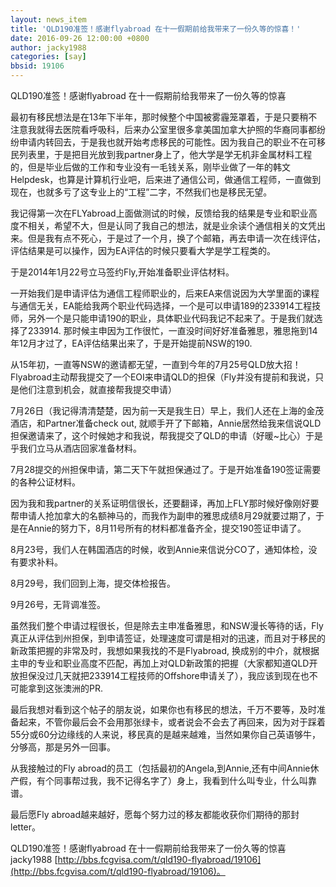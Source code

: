```yaml
---
layout: news_item
title: 'QLD190准签！感谢flyabroad 在十一假期前给我带来了一份久等的惊喜！'
date: 2016-09-26 12:00:00 +0800
author: jacky1988
categories: [say]
bbsid: 19106
---
```


QLD190准签！感谢flyabroad 在十一假期前给我带来了一份久等的惊喜

最初有移民想法是在13年下半年，那时候整个中国被雾霾笼罩着，于是只要稍不注意我就得去医院看呼吸科，后来办公室里很多拿美国加拿大护照的华裔同事都纷纷申请内转回去，于是我也就开始考虑移民的可能性。因为我自己的职业不在可移民列表里，于是把目光放到我partner身上了，他大学是学无机非金属材料工程的，但是毕业后做的工作和专业没有一毛钱关系，刚毕业做了一年的韩文Helpdesk，也算是计算机行业吧，后来进了通信公司，做通信工程师，一直做到现在，也就多亏了这专业上的“工程”二字，不然我们也是移民无望。

我记得第一次在FLYabroad上面做测试的时候，反馈给我的结果是专业和职业高度不相关，希望不大，但是认同了我自己的想法，就是业余读个通信相关的文凭出来。但是我有点不死心，于是过了一个月，换了个邮箱，再去申请一次在线评估，评估结果是可以操作，因为EA评估的时候只要看大学是学工程类的。 

于是2014年1月22号立马签约Fly,开始准备职业评估材料。

一开始我们是申请评估为通信工程师职业的，后来EA来信说因为大学里面的课程与通信无关，EA能给我两个职业代码选择，一个是可以申请189的233914工程技师，另外一个是只能申请190的职业，具体职业代码我记不起来了。于是我们就选择了233914. 那时候主申因为工作很忙，一直没时间好好准备雅思，雅思拖到14年12月才过了，EA评估结果出来了，于是开始提前NSW的190. 

从15年初，一直等NSW的邀请都无望，一直到今年的7月25号QLD放大招！Flyabroad主动帮我提交了一个EOI来申请QLD的担保（Fly并没有提前和我说，只是他们注意到机会，就直接帮我提交申请）

7月26日（我记得清清楚楚，因为前一天是我生日）早上，我们人还在上海的金茂酒店，和Partner准备check out, 就顺手开了下邮箱，Annie居然给我来信说QLD担保邀请来了，这个时候她才和我说，帮我提交了QLD的申请（好暖~比心）于是乎我们立马从酒店回家准备材料。

7月28提交的州担保申请，第二天下午就担保通过了。于是开始准备190签证需要的各种公证材料。

因为我和我partner的关系证明信很长，还要翻译，再加上FLY那时候好像刚好要帮申请人抢加拿大的名额神马的，而我作为副申的雅思成绩8月29就要过期了，于是在Annie的努力下，8月11号所有的材料都准备齐全，提交190签证申请了。 

8月23号，我们人在韩国酒店的时候，收到Annie来信说分CO了，通知体检，没有要求补料。

8月29号，我们回到上海，提交体检报告。

9月26号，无背调准签。

虽然我们整个申请过程很长，但是除去主申准备雅思，和NSW漫长等待的话，Fly真正从评估到州担保，到申请签证，处理速度可谓是相对的迅速，而且对于移民的新政策把握的非常及时，我想如果我找的不是Flyabroad, 换成别的中介，就根据主申的专业和职业高度不匹配，再加上对QLD新政策的把握（大家都知道QLD开放担保没过几天就把233914工程技师的Offshore申请关了），我应该到现在也不可能拿到这张澳洲的PR.

最后我想对看到这个帖子的朋友说，如果你也有移民的想法，千万不要等，及时准备起来，不管你最后会不会用那张绿卡，或者说会不会去了再回来，因为对于踩着55分或60分边缘线的人来说，移民真的是越来越难，当然如果你自己英语够牛，分够高，那是另外一回事。

从我接触过的Fly abroad的员工（包括最初的Angela,到Annie,还有中间Annie休产假，有个同事帮过我，我不记得名字了）身上，我看到什么叫专业，什么叫靠谱。

最后愿Fly abroad越来越好，愿每个努力过的移友都能收获你们期待的那封letter。

QLD190准签！感谢flyabroad 在十一假期前给我带来了一份久等的惊喜 jacky1988 [http://bbs.fcgvisa.com/t/qld190-flyabroad/19106](http://bbs.fcgvisa.com/t/qld190-flyabroad/19106)。
